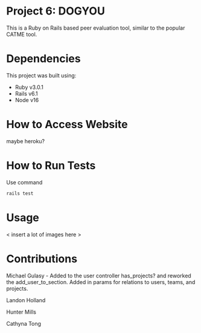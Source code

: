 # Project 6: DOGYOU

This is a Ruby on Rails based peer evaluation tool, similar to the popular CATME tool.

# Dependencies

This project was built using:

- Ruby v3.0.1
- Rails v6.1
- Node v16

# How to Access Website

maybe heroku? 

# How to Run Tests

Use command
```bash
rails test
```

# Usage

\< insert a lot of images here >

# Contributions

Michael Gulasy - Added to the user controller has_projects? and reworked the add_user_to_section. Added in params for relations to users, teams, and projects.

Landon Holland

Hunter Mills

Cathyna Tong